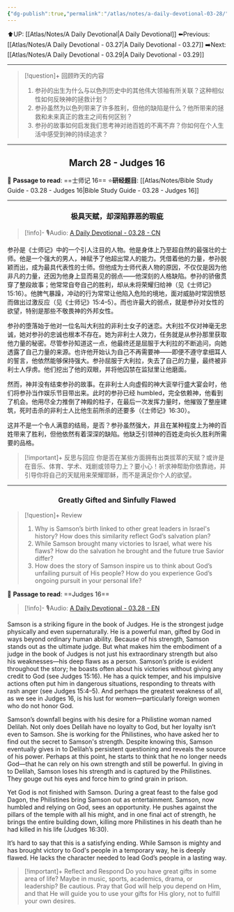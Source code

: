 ```yaml
---
{"dg-publish":true,"permalink":"/atlas/notes/a-daily-devotional-03-28/","noteIcon":""}
---
```


 ⬆️UP: [[Atlas/Notes/A Daily Devotional\|A Daily Devotional]]
⬅️Previous: [[Atlas/Notes/A Daily Devotional - 03.27\|A Daily Devotional - 03.27]]
➡️Next: [[Atlas/Notes/A Daily Devotional - 03.29\|A Daily Devotional - 03.29]]

---

> [!question]+ 回顾昨天的内容
> 1. ⁠参孙的出生为什么与以色列历史中的其他伟大领袖有所关联？这种相似性如何反映神的拯救计划？
> 2. 参孙虽然为以色列带来了许多胜利，但他的缺陷是什么？他所带来的拯救和未来真正的救主之间有何区别？
> 3. 参孙的故事如何启发我们思考神对祂百姓的不离不弃？你如何在个人生活中感受到神的持续追求？



---
## <center>March 28 -  Judges 16</center>

📖 **Passage to read**: ==士师记 16==
⭐**研经题目**: [[Atlas/Notes/Bible Study Guide - 03.28 - Judges 16\|Bible Study Guide - 03.28 - Judges 16]]

---
### <center>极具天赋，却深陷罪恶的瑕疵</center>

> [!info]- 🎙️Audio: [A Daily Devotional - 03.28 - CN]()


参孙是《士师记》中的一个引人注目的人物。他是身体上乃至超自然的最强壮的士师。他是一个强大的男人，神赋予了他超出常人的能力。凭借着他的力量，参孙脱颖而出，成为最具代表性的士师。但他成为士师代表人物的原因，不仅仅是因为他非凡的力量，还因为他身上显而易见的弱点——他深刻的人格缺陷。参孙的骄傲贯穿了整段故事；他常常自夸自己的胜利，却从未将荣耀归给神（见《士师记》15:16）。他脾气暴躁，冲动的行为常常让他陷入危险的境地，面对威胁时常因愤怒而做出过激反应（见《士师记》15:4–5）。而也许最大的弱点，就是参孙对女性的欲望，特别是那些不敬畏神的外邦女性。

参孙的堕落始于他对一位名叫大利拉的非利士女子的迷恋。大利拉不仅对神毫无忠诚，她对参孙的忠诚也根本不存在。她为非利士人效力，任务就是从参孙那里获取他力量的秘密。尽管参孙知道这一点，他最终还是屈服于大利拉的不断追问，向她透露了自己力量的来源。也许他开始认为自己不再需要神——即便不遵守拿细耳人的誓言，他依然能够保持强大。参孙屈服于大利拉，失去了自己的力量，最终被非利士人俘虏。他们挖出了他的双眼，并将他囚禁在监狱里让他磨面。

然而，神并没有结束参孙的故事。在非利士人向虚假的神大衮举行盛大宴会时，他们将参孙当作娱乐节目带出来。此时的参孙已经 humbled，完全依赖神，他看到了机会。他用尽全力推倒了神殿的柱子，在最后一次发挥力量时，他摧毁了整座建筑，死时击杀的非利士人比他生前所杀的还要多（《士师记》16:30）。

这并不是一个令人满意的结局，是否？参孙虽然强大，并且在某种程度上为神的百姓带来了胜利，但他依然有着深深的缺陷。他缺乏引领神的百姓走向长久胜利所需要的品格。

> [!important]+ 反思与回应
你是否在某些方面拥有出类拔萃的天赋？或许是在音乐、体育、学术、戏剧或领导力上？要小心！祈求神帮助你依靠祂，并引导你将自己的天赋用来荣耀耶稣，而不是满足你个人的欲望。

---
### <center>Greatly Gifted and Sinfully Flawed</center>

> [!question]+ Review
>  1. Why is Samson’s birth linked to other great leaders in Israel's history? How does this similarity reflect God’s salvation plan?
>  2. While Samson brought many victories to Israel, what were his flaws? How do the salvation he brought and the future true Savior differ?
>  3. How does the story of Samson inspire us to think about God’s unfailing pursuit of His people? How do you experience God’s ongoing pursuit in your personal life?

📖 **Passage to read**: ==Judges 16==

> [!info]- 🎙️Audio: [A Daily Devotional - 03.28 - EN]()  


Samson is a striking figure in the book of Judges. He is the strongest judge physically and even supernaturally. He is a powerful man, gifted by God in ways beyond ordinary human ability. Because of his strength, Samson stands out as the ultimate judge. But what makes him the embodiment of a judge in the book of Judges is not just his extraordinary strength but also his weaknesses—his deep flaws as a person. Samson’s pride is evident throughout the story; he boasts often about his victories without giving any credit to God (see Judges 15:16). He has a quick temper, and his impulsive actions often put him in dangerous situations, responding to threats with rash anger (see Judges 15:4–5). And perhaps the greatest weakness of all, as we see in Judges 16, is his lust for women—particularly foreign women who do not honor God.

Samson’s downfall begins with his desire for a Philistine woman named Delilah. Not only does Delilah have no loyalty to God, but her loyalty isn’t even to Samson. She is working for the Philistines, who have asked her to find out the secret to Samson's strength. Despite knowing this, Samson eventually gives in to Delilah’s persistent questioning and reveals the source of his power. Perhaps at this point, he starts to think that he no longer needs God—that he can rely on his own strength and still be powerful. In giving in to Delilah, Samson loses his strength and is captured by the Philistines. They gouge out his eyes and force him to grind grain in prison.

Yet God is not finished with Samson. During a great feast to the false god Dagon, the Philistines bring Samson out as entertainment. Samson, now humbled and relying on God, sees an opportunity. He pushes against the pillars of the temple with all his might, and in one final act of strength, he brings the entire building down, killing more Philistines in his death than he had killed in his life (Judges 16:30).

It’s hard to say that this is a satisfying ending. While Samson is mighty and has brought victory to God's people in a temporary way, he is deeply flawed. He lacks the character needed to lead God’s people in a lasting way.

> [!important]+ Reflect and Respond
Do you have great gifts in some area of life? Maybe in music, sports, academics, drama, or leadership? Be cautious. Pray that God will help you depend on Him, and that He will guide you to use your gifts for His glory, not to fulfill your own desires.





























